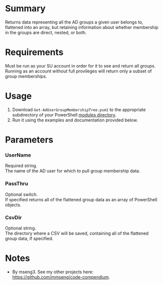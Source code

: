 # Summary
Returns data representing all the AD groups a given user belongs to, flattened into an array, but retaining information about whether membership in the groups are direct, nested, or both.  

# Requirements
Must be run as your SU account in order for it to see and return all groups. Running as an account without full provileges will return only a subset of group memberships.  

# Usage
1. Download `Get-AdUserGroupMembershipTree.psm1` to the appropriate subdirectory of your PowerShell [modules directory](https://github.com/engrit-illinois/how-to-install-a-custom-powershell-module).
2. Run it using the examples and documentation provided below.

# Parameters

### UserName
Required string.  
The name of the AD user for which to pull group membership data.  

### PassThru
Optional switch.  
If specified returns all of the flattened group data as an array of PowerShell objects.

### CsvDir
Optional string.  
The directory where a CSV will be saved, containing all of the flattened group data, if specified.  

# Notes
- By mseng3. See my other projects here: https://github.com/mmseng/code-compendium.